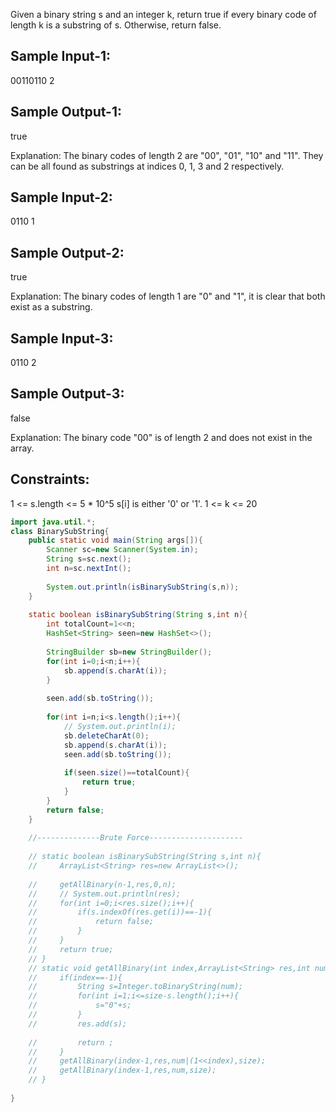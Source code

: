 Given a binary string s and an integer k, return true if every binary code of length k is a substring of s. Otherwise, return false.

Sample Input-1:
---------------
00110110
2

Sample Output-1: 
----------------
true

Explanation: The binary codes of length 2 are "00", "01", "10" and "11". They can be all found as substrings at indices 0, 1, 3 and 2 respectively.

Sample Input-2:
---------------
0110
1

Sample Output-2: 
----------------
true

Explanation: The binary codes of length 1 are "0" and "1", it is clear that both exist as a substring. 

Sample Input-3:
---------------
0110
2

Sample Output-3: 
----------------
false

Explanation: The binary code "00" is of length 2 and does not exist in the array.
 

Constraints:
------------
1 <= s.length <= 5 * 10^5
s[i] is either '0' or '1'.
1 <= k <= 20
```java
import java.util.*;
class BinarySubString{
    public static void main(String args[]){
        Scanner sc=new Scanner(System.in);
        String s=sc.next();
        int n=sc.nextInt();
        
        System.out.println(isBinarySubString(s,n));
    }
    
    static boolean isBinarySubString(String s,int n){
        int totalCount=1<<n;
        HashSet<String> seen=new HashSet<>();
        
        StringBuilder sb=new StringBuilder();
        for(int i=0;i<n;i++){
            sb.append(s.charAt(i));
        }
        
        seen.add(sb.toString());
        
        for(int i=n;i<s.length();i++){
            // System.out.println(i);
            sb.deleteCharAt(0);
            sb.append(s.charAt(i));
            seen.add(sb.toString());
            
            if(seen.size()==totalCount){
                return true;
            }
        }
        return false;
    }
    
    //--------------Brute Force---------------------
    
    // static boolean isBinarySubString(String s,int n){
    //     ArrayList<String> res=new ArrayList<>();
        
    //     getAllBinary(n-1,res,0,n);
    //     // System.out.println(res);
    //     for(int i=0;i<res.size();i++){
    //         if(s.indexOf(res.get(i))==-1){
    //             return false;
    //         }
    //     }
    //     return true;
    // }
    // static void getAllBinary(int index,ArrayList<String> res,int num,int size){
    //     if(index==-1){
    //         String s=Integer.toBinaryString(num);
    //         for(int i=1;i<=size-s.length();i++){
    //             s="0"+s;
    //         }
    //         res.add(s);
            
    //         return ;
    //     }
    //     getAllBinary(index-1,res,num|(1<<index),size);
    //     getAllBinary(index-1,res,num,size);
    // }
    
}
```